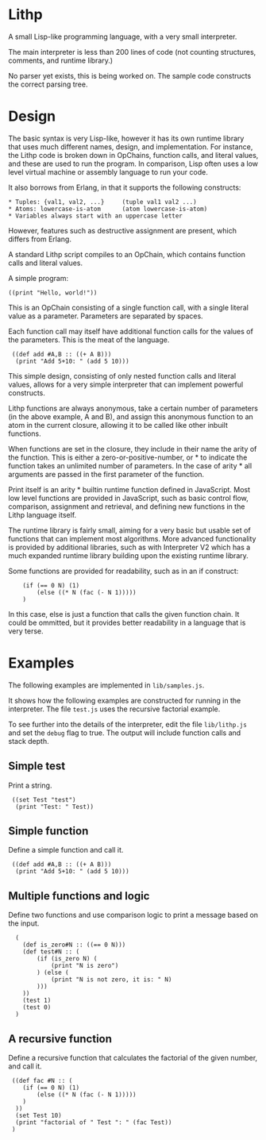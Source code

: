 Lithp
=====

A small Lisp-like programming language, with a very small interpreter.

The main interpreter is less than 200 lines of code (not counting
structures, comments, and runtime library.)

No parser yet exists, this is being worked on. The sample code
constructs the correct parsing tree.

Design
======

The basic syntax is very Lisp-like, however it has its own runtime library
that uses much different names, design, and implementation. For instance, the
Lithp code is broken down in OpChains, function calls, and literal values, and
these are used to run the program. In comparison, Lisp often uses a low level
virtual machine or assembly language to run your code.

It also borrows from Erlang, in that it supports the following constructs:

	* Tuples: {val1, val2, ...}     (tuple val1 val2 ...)
	* Atoms: lowercase-is-atom      (atom lowercase-is-atom)
	* Variables always start with an uppercase letter

However, features such as destructive assignment are present, which differs
from Erlang.

A standard Lithp script compiles to an OpChain, which contains function calls
and literal values.

A simple program:

	((print "Hello, world!"))

This is an OpChain consisting of a single function call, with a single literal
value as a parameter. Parameters are separated by spaces.

Each function call may itself have additional function calls for the values of
the parameters. This is the meat of the language.

	 ((def add #A,B :: ((+ A B)))
	  (print "Add 5+10: " (add 5 10)))

This simple design, consisting of only nested function calls and literal values,
allows for a very simple interpreter that can implement powerful constructs.

Lithp functions are always anonymous, take a certain number of parameters (in
the above example, A and B), and assign this anonymous function to an atom in
the current closure, allowing it to be called like other inbuilt functions.

When functions are set in the closure, they include in their name the arity of
the function. This is either a zero-or-positive-number, or * to indicate the
function takes an unlimited number of parameters. In the case of arity * all
arguments are passed in the first parameter of the function.

Print itself is an arity * builtin runtime function defined in JavaScript.
Most low level functions are provided in JavaScript, such as basic control
flow, comparison, assignment and retrieval, and defining new functions in the
Lithp language itself.

The runtime library is fairly small, aiming for a very basic but usable
set of functions that can implement most algorithms.
More advanced functionality is provided by additional libraries, such as
with Interpreter V2 which has a much expanded runtime library building upon
the existing runtime library.

Some functions are provided for readability, such as in an if construct:

		(if (== 0 N) (1)
			(else ((* N (fac (- N 1)))))
		)

In this case, else is just a function that calls the given function chain.
It could be ommitted, but it provides better readability in a language that
is very terse.

Examples
========

The following examples are implemented in `lib/samples.js`.

It shows how the following examples are constructed for
running in the interpreter. The file `test.js` uses the
recursive factorial example.

To see further into the details of the interpreter, edit
the file `lib/lithp.js` and set the `debug` flag to true.
The output will include function calls and stack depth.

Simple test
-----------

Print a string.

	 ((set Test "test")
	  (print "Test: " Test))


Simple function
---------------

Define a simple function and call it.

	 ((def add #A,B :: ((+ A B)))
	  (print "Add 5+10: " (add 5 10)))


Multiple functions and logic
----------------------------

Define two functions and use comparison logic to print a message
based on the input.

	  (
	 	(def is_zero#N :: ((== 0 N)))
		(def test#N :: (
			(if (is_zero N) (
				(print "N is zero")
			) (else (
				(print "N is not zero, it is: " N)
			)))
		))
		(test 1)
		(test 0)
	  )

A recursive function
--------------------

Define a recursive function that calculates the factorial of the
given number, and call it.

	 ((def fac #N :: (
		(if (== 0 N) (1)
			(else ((* N (fac (- N 1)))))
		)
	  ))
	  (set Test 10)
	  (print "factorial of " Test ": " (fac Test))
	 )

